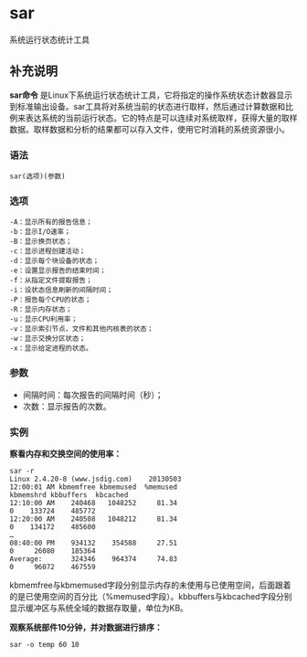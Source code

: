 sar
===

系统运行状态统计工具

## 补充说明

**sar命令** 是Linux下系统运行状态统计工具，它将指定的操作系统状态计数器显示到标准输出设备。sar工具将对系统当前的状态进行取样，然后通过计算数据和比例来表达系统的当前运行状态。它的特点是可以连续对系统取样，获得大量的取样数据。取样数据和分析的结果都可以存入文件，使用它时消耗的系统资源很小。

### 语法

```shell
sar(选项)(参数)
```

### 选项

```shell
-A：显示所有的报告信息；
-b：显示I/O速率；
-B：显示换页状态；
-c：显示进程创建活动；
-d：显示每个块设备的状态；
-e：设置显示报告的结束时间；
-f：从指定文件提取报告；
-i：设状态信息刷新的间隔时间；
-P：报告每个CPU的状态；
-R：显示内存状态；
-u：显示CPU利用率；
-v：显示索引节点，文件和其他内核表的状态；
-w：显示交换分区状态；
-x：显示给定进程的状态。
```

### 参数

*   间隔时间：每次报告的间隔时间（秒）；
*   次数：显示报告的次数。

### 实例

 **察看内存和交换空间的使用率：**

```shell
sar -r
Linux 2.4.20-8 (www.jsdig.com)    20130503
12:00:01 AM kbmemfree kbmemused  %memused
kbmemshrd kbbuffers  kbcached
12:10:00 AM    240468   1048252     81.34
0    133724    485772
12:20:00 AM    240508   1048212     81.34
0    134172    485600
…
08:40:00 PM    934132    354588     27.51
0     26080    185364
Average:       324346    964374     74.83
0     96072    467559
```

kbmemfree与kbmemused字段分别显示内存的未使用与已使用空间，后面跟着的是已使用空间的百分比（%memused字段）。kbbuffers与kbcached字段分别显示缓冲区与系统全域的数据存取量，单位为KB。

 **观察系统部件10分钟，并对数据进行排序：**

```shell
sar -o temp 60 10
```


<!-- Linux命令行搜索引擎：https://jaywcjlove.github.io/linux-command/ -->
